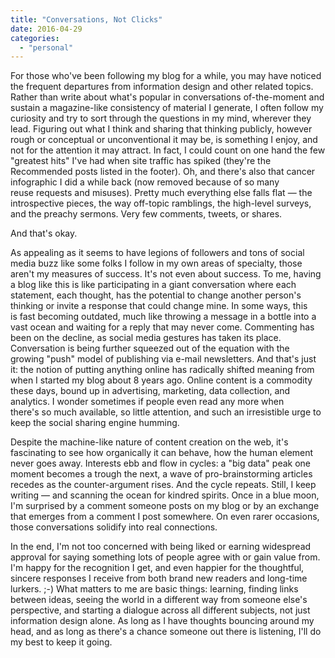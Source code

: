 ```yaml
---
title: "Conversations, Not Clicks"
date: 2016-04-29
categories: 
  - "personal"
---
```


For those who've been following my blog for a while, you may have noticed the frequent departures from information design and other related topics. Rather than write about what's popular in conversations of-the-moment and sustain a magazine-like consistency of material I generate, I often follow my curiosity and try to sort through the questions in my mind, wherever they lead. Figuring out what I think and sharing that thinking publicly, however rough or conceptual or unconventional it may be, is something I enjoy, and not for the attention it may attract. In fact, I could count on one hand the few "greatest hits" I've had when site traffic has spiked (they're the Recommended posts listed in the footer). Oh, and there's also that cancer infographic I did a while back (now removed because of so many reuse requests and misuses). Pretty much everything else falls flat — the introspective pieces, the way off-topic ramblings, the high-level surveys, and the preachy sermons. Very few comments, tweets, or shares.

And that's okay.

As appealing as it seems to have legions of followers and tons of social media buzz like some folks I follow in my own areas of specialty, those aren't my measures of success. It's not even about success. To me, having a blog like this is like participating in a giant conversation where each statement, each thought, has the potential to change another person's thinking or invite a response that could change mine. In some ways, this is fast becoming outdated, much like throwing a message in a bottle into a vast ocean and waiting for a reply that may never come. Commenting has been on the decline, as social media gestures has taken its place. Conversation is being further squeezed out of the equation with the growing "push" model of publishing via e-mail newsletters. And that's just it: the notion of putting anything online has radically shifted meaning from when I started my blog about 8 years ago. Online content is a commodity these days, bound up in advertising, marketing, data collection, and analytics. I wonder sometimes if people even read any more when there's so much available, so little attention, and such an irresistible urge to keep the social sharing engine humming.

Despite the machine-like nature of content creation on the web, it's fascinating to see how organically it can behave, how the human element never goes away. Interests ebb and flow in cycles: a "big data" peak one moment becomes a trough the next, a wave of pro-brainstorming articles recedes as the counter-argument rises. And the cycle repeats. Still, I keep writing — and scanning the ocean for kindred spirits. Once in a blue moon, I'm surprised by a comment someone posts on my blog or by an exchange that emerges from a comment I post somewhere. On even rarer occasions, those conversations solidify into real connections.

In the end, I'm not too concerned with being liked or earning widespread approval for saying something lots of people agree with or gain value from. I'm happy for the recognition I get, and even happier for the thoughtful, sincere responses I receive from both brand new readers and long-time lurkers. ;-) What matters to me are basic things: learning, finding links between ideas, seeing the world in a different way from someone else's perspective, and starting a dialogue across all different subjects, not just information design alone. As long as I have thoughts bouncing around my head, and as long as there's a chance someone out there is listening, I'll do my best to keep it going.
